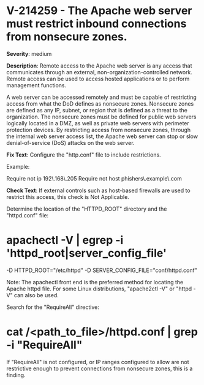 # V-214259 - The Apache web server must restrict inbound connections from nonsecure zones.

**Severity**: medium

**Description**:
Remote access to the Apache web server is any access that communicates through an external, non-organization-controlled network. Remote access can be used to access hosted applications or to perform management functions.

A web server can be accessed remotely and must be capable of restricting access from what the DoD defines as nonsecure zones. Nonsecure zones are defined as any IP, subnet, or region that is defined as a threat to the organization. The nonsecure zones must be defined for public web servers logically located in a DMZ, as well as private web servers with perimeter protection devices. By restricting access from nonsecure zones, through the internal web server access list, the Apache web server can stop or slow denial-of-service (DoS) attacks on the web server.

**Fix Text**:
 Configure the "http\.conf" file to include restrictions\.

Example:

<RequireAll>
Require not ip 192\.168\.205
Require not host phishers\.example\.com
</RequireAll>

**Check Text**:
If external controls such as host-based firewalls are used to restrict this access, this check is Not Applicable.

Determine the location of the "HTTPD_ROOT" directory and the "httpd.conf" file:

# apachectl -V | egrep -i 'httpd_root|server_config_file'
-D HTTPD_ROOT="/etc/httpd"
-D SERVER_CONFIG_FILE="conf/httpd.conf"

Note: The apachectl front end is the preferred method for locating the Apache httpd file. For some Linux distributions, "apache2ctl -V" or  "httpd -V" can also be used. 

Search for the "RequireAll" directive:

# cat /<path_to_file>/httpd.conf | grep -i "RequireAll"

If "RequireAll" is not configured, or IP ranges configured to allow are not restrictive enough to prevent connections from nonsecure zones, this is a finding.
